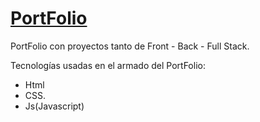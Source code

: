 # [PortFolio](https://megagringa.github.io/portFolio/index.html)

PortFolio con proyectos tanto de Front - Back - Full Stack.

Tecnologías usadas en el armado del PortFolio:
- Html
- CSS.     
- Js(Javascript)             

